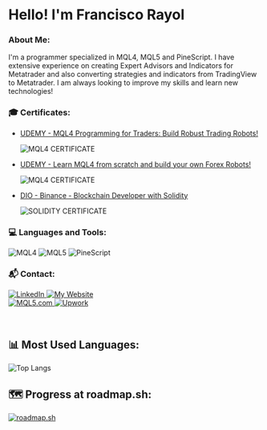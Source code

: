 # Hello! I'm Francisco Rayol

### About Me:
I'm a programmer specialized in MQL4, MQL5 and PineScript. I have extensive experience on creating Expert Advisors and Indicators for Metatrader and also converting strategies and indicators from TradingView to Metatrader.
I am always looking to improve my skills and learn new technologies!

### 🎓 Certificates:
- [UDEMY - MQL4 Programming for Traders: Build Robust Trading Robots!](https://drive.google.com/file/d/1CWdHWqGW0vczLai15Ggt9yUO0jd2B7Wa/view)<p>
![MQL4 CERTIFICATE](https://img.shields.io/badge/MQL4-CERTIFICATE-blue)
- [UDEMY - Learn MQL4 from scratch and build your own Forex Robots!](https://drive.google.com/file/d/19w3zKOqMOVVX6RKAOC8bNV8KX3C8LuvF/view)<p>
![MQL4 CERTIFICATE](https://img.shields.io/badge/MQL4-CERTIFICATE-blue)
- [DIO - Binance - Blockchain Developer with Solidity](https://drive.google.com/file/d/1keOt6SyAvGaU3JdNfBjrr2mXqIPxgz2h/view)<p>
![SOLIDITY CERTIFICATE](https://img.shields.io/badge/SOLIDITY-CERTIFICATE-gold)


### 💻 Languages and Tools:

<p>
  <img src="https://img.shields.io/badge/MQL4-orange?style=for-the-badge" alt="MQL4">
  <img src="https://img.shields.io/badge/MQL5-blue?style=for-the-badge" alt="MQL5">
  <img src="https://img.shields.io/badge/PineScript-darkgreen?style=for-the-badge" alt="PineScript">
</p>

### 📬 Contact:
<p>
  <a href="https://www.linkedin.com/in/rayolf/" target="_blank">
    <img src="https://img.shields.io/badge/LinkedIn-blue?style=for-the-badge&logo=linkedin" alt="LinkedIn">
  </a>
  <a href="https://www.rayolcode.com" target="_blank">
    <img src="https://img.shields.io/badge/My%20Website-%23000000.svg?style=for-the-badge&logo=Google-Chrome&logoColor=white" alt="My Website">
  </a>
  <br>
  <a href="https://www.mql5.com" target="_blank">
    <img src="https://img.shields.io/badge/MQL5 Profile-darkgreen?style=for-the-badge&logo=google-chrome&logoColor=white" alt="MQL5.com">
</a>
    <a href="https://www.upwork.com/freelancers/~01a9486bdd9f7df2b7?mp_source=share" target="_blank">
    <img src="https://img.shields.io/badge/Upwork Profile-darkred?style=for-the-badge&logo=upwork&logoColor=white" alt="Upwork">
</a>
</p>
<br>




## 📊 Most Used Languages:

![Top Langs](https://github-readme-stats.vercel.app/api/top-langs/?username=rayolf&layout=compact&theme=default)

## 🗺️ Progress at roadmap.sh:
[![roadmap.sh](https://roadmap.sh/card/tall/66b01716c3e10bac25fc0692?variant=light)](https://roadmap.sh)
